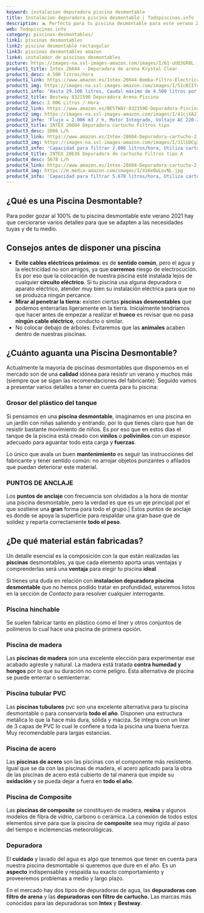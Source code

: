 ```yaml
---
keyword: instalacion depuradora piscina desmontable
title: Instalacion depuradora piscina desmontable | Todopiscinas.info
description: 🏊 Perfecta para tu piscina desmontable para este verano 2021. instalacion depuradora piscina desmontable al mejor precio asegurado.
web: Todopiscinas.info
category: piscinas-desmontables/
link1: piscinas desmontables
link2: piscina desmontable rectangular
link3: piscinas desmontables amazon
link4: instalador de piscinas desmontables
picture: https://images-na.ssl-images-amazon.com/images/I/61-uUQ3GR8L.jpg
product1_title: Intex 26644 - Depuradora de arena Krystal Clear 
product1_desc: 4.500 litros/hora
product1_link: https://www.amazon.es/Intex-26644-Bomba-Filtro-Electrica/dp/B07FBGSM8M?__mk_es_ES=%C3%85M%C3%85%C5%BD%C3%95%C3%91&crid=OJRI92VMSJ3T&dchild=1&keywords=depuradora+piscina+desmontable&qid=1615936956&sprefix=depuradora+piscina+desmpo%2Caps%2C181&sr=8-3&linkCode=ll1&tag=todopiscinas0e-21&linkId=3d085bb100a03e1c84acf33a301a7e7c&language=es_ES&ref_=as_li_ss_tl
product1_img: https://images-na.ssl-images-amazon.com/images/I/51cBIIYcVKL.jpg
product1_info: 'Hasta 29.100 litros, Caudal máximo de 4.500 litros por hora, Programador digital, 6 modos de funcionamiento'
product2_title: Bestway 8321590 Depuradora Arena Piscina
product2_desc: 2.006 Litros / Hora
product2_link: https://www.amazon.es/BESTWAY-8321590-Depuradora-Piscina-Litros/dp/B014FHCUME?__mk_es_ES=%C3%85M%C3%85%C5%BD%C3%95%C3%91&crid=OJRI92VMSJ3T&dchild=1&keywords=depuradora+piscina+desmontable&qid=1615937601&sprefix=depuradora+piscina+desmpo%2Caps%2C181&sr=8-6&linkCode=ll1&tag=todopiscinas0e-21&linkId=cc3671570eb5fce1fb741015d4fbfd50&language=es_ES&ref_=as_li_ss_tl
product2_img: https://images-na.ssl-images-amazon.com/images/I/41cjXA2lqAL.jpg
product2_info: 'Flujo = 2.006 m3 / h, Motor Integrado, Voltaje AC 220-240 V 50 Hz'
product3_title: INTEX 28604 Depuradora cartucho Filtros tipo 
product3_desc: 2006 L/h
product3_link: https://www.amazon.es/Intex-28604-Depuradora-cartucho-2-006/dp/B00G9YZMFY?__mk_es_ES=%C3%85M%C3%85%C5%BD%C3%95%C3%91&crid=OJRI92VMSJ3T&dchild=1&keywords=depuradora+piscina+desmontable&qid=1615937673&sprefix=depuradora+piscina+desmpo%2Caps%2C181&sr=8-13&linkCode=ll1&tag=todopiscinas0e-21&linkId=60cd2c831c48a30bf7eb40fcdad13eba&language=es_ES&ref_=as_li_ss_tl
product3_img: https://images-na.ssl-images-amazon.com/images/I/31lGOCg3MNL.jpg
product3_info: 'Capacidad para filtrar 2.006 litros/hora, Utiliza cartuchos de Tipo A, La potencia es de 45W, Aireación Hydro Technology'
product4_title: INTEX 28636 Depuradora de cartucho Filtros tipo A
product4_desc: 5678 L/h
product4_link: https://www.amazon.es/Intex-28604-Depuradora-cartucho-2-006/dp/B00G9YZ2Y0?__mk_es_ES=%C3%85M%C3%85%C5%BD%C3%95%C3%91&crid=OJRI92VMSJ3T&dchild=1&keywords=depuradora%2Bpiscina%2Bdesmontable&qid=1615937767&sprefix=depuradora%2Bpiscina%2Bdesmpo%2Caps%2C181&sr=8-13&th=1&linkCode=ll1&tag=todopiscinas0e-21&linkId=2803b12e8f85be27121cb12c22bd6700&language=es_ES&ref_=as_li_ss_tl
product4_img: https://m.media-amazon.com/images/I/416e8wLovNL.jpg
product4_info: 'Capacidad para filtrar 5.678 litros/hora, Utiliza cartuchos de Tipo A, Potencia de 165W'
---
```


## ¿Qué es una Piscina Desmontable?



Para poder gozar al 100% de tu piscina desmontable este verano 2021 hay que cerciorarse varios detalles para que se adapten a las necesidades tuyas y de tu medio.

<stats-list :link1=link1 :link2=link2 :link3=link3 :link4=link4 :category=category></stats-list>


## Consejos antes de disponer una piscina



*   **Evite cables eléctricos próximos**: es de **sentido común**, pero el agua y la electricidad no son amigos, ya que **corremos** riesgo de electrocución. Es por eso que la colocación de nuestra piscina esté instalada lejos de cualquier **circuito eléctrico**. Si tu piscina usa alguna depuradora o aparato eléctrico, atender muy bien su instalación eléctrica para que no se produzca ningún percance.
*   **Mirar al penetrar la tierra:** existen ciertas **piscinas desmontables** que podemos enterrarlas ligeramente en la tierra. Inicialmente tendríamos que hacer antes de empezar a realizar el **hueco** es revisar que no pasa **ningún cable eléctrico**, conducto o similar.
*   No colocar debajo de árboles: Evitaremos que las **animales** acaben dentro de nuestras piscinas.

<external-banner></external-banner>


<brand-panel :title=product1_title :desc=product1_desc :img=product1_img :link=product1_link></brand-panel>


## ¿Cuánto aguanta una Piscina Desmontable?

Actualmente la mayoría de piscinas desmontables que disponemos en el mercado son de una **calidad** idónea para resistir un verano y muchos más (siempre que se sigan las recomendaciones del fabricante). Seguido vamos a presentar varios detalles a tener en cuenta para tu piscina:


### Grosor del plástico del tanque

Si pensamos en una **piscina desmontable**, imaginamos en una piscina en un jardín con niñas saliendo y entrando, por lo que tienes claro que han de resistir bastante movimiento de niños. Es por eso que en estos días el tanque de la piscina está creado con **vinilos** o **polivinilos** con un espesor adecuado para aguantar todo esta carga y **fuerzas**.

Lo único que avala un	 buen **mantenimiento** es seguir las instrucciones del fabricante y tener sentido común: no arrojar objetos punzantes o afilados que puedan deteriorar este material.


### PUNTOS DE ANCLAJE

Los **puntos de anclaje** con frecuencia son olvidados a la hora de montar una piscina desmontable, pero la verdad es que es un eje principal por el que sostiene una **gran** forma para todo el grupo.| Estos puntos de anclaje es donde se apoya la superficie para respaldar una gran base que de solidez y reparta correctamente **todo el peso**.


## ¿De qué material están fabricadas?

Un detalle esencial es la composición con la que están realizadas las **piscinas** desmontables, ya que cada elemento aporta unas ventajas y comprenderlas  será una **ventaja** para elegir tu piscina **ideal**.

Si tienes una duda en relación con **instalacion depuradora piscina desmontable** que no hemos podido tratar en profundidad, estaremos listos en la sección de _Contacto_ para resolver cualquier interrogante.


### Piscina hinchable

 Se suelen fabricar tanto en plástico como el liner y otros conjuntos de polímeros lo cual hace una piscina de primera opción.


### Piscina de madera

Las **piscinas de madera** son una excelente elección para experimentar ese acabado agreste y natural. La madera está tratada **contra humedad y hongos** por lo que su duración no corre peligro. Esta alternativa de piscina se puede enterrar o semienterrar.


### Piscina tubular PVC

Las **piscinas tubulares** pvc son una excelente alternativa para tu piscina desmontable o para conservarla **todo el año**. Disponen una estructura metálica lo que la hace más dura, sólida y maciza. Se integra con un liner de 3 capas de PVC lo cual le confiere a toda la piscina una buena fuerza. Muy recomendable para largas estancias.


### Piscina de acero

Las **piscinas de acero** son las piscinas con el componente más resistente. Igual que se da con las piscinas de madera, el acero aplicado para la obra de las piscinas de acero está cubierto de tal manera que impide su **oxidación** y se pueda dejar a fuera en **todo el año**.


### Piscina de Composite

Las **piscinas de composite** se constituyen de madera, **resina** y algunos modelos de fibra de vidrio, carbono o cerámica. La conexión de todos estos elementos sirve para que la piscina de **composite** sea muy rígida al paso del tiempo e inclemencias meteorológicas.


### Depuradora

El **cuidado** y lavado del agua es algo que tenemos que tener en cuenta para nuestra piscina desmontable si queremos que dure en el año. Es un **aspecto** indispensable y respalda su exacto comportamiento y proveeremos problemas a medio y largo plazo.

En el mercado hay dos tipos de depuradoras de agua, las **depuradoras con filtro de arena** y  las **depuradoras** **con filtro de cartucho.** Las marcas más conocidas para las depuradoras son **Intex** y **Bestway**.